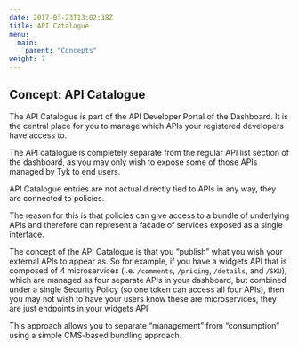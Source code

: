 ```yaml
---
date: 2017-03-23T13:02:38Z
title: API Catalogue
menu:
  main:
    parent: "Concepts"
weight: 7 
---
```


## Concept: API Catalogue

The API Catalogue is part of the API Developer Portal of the Dashboard. It is the central place for you to manage which APIs your registered developers have access to.

The API catalogue is completely separate from the regular API list section of the dashboard, as you may only wish to expose some of those APIs managed by Tyk to end users.

API Catalogue entries are not actual directly tied to APIs in any way, they are connected to policies.

The reason for this is that policies can give access to a bundle of underlying APIs and therefore can represent a facade of services exposed as a single interface.

The concept of the API Catalogue is that you “publish” what you wish your external APIs to appear as. So for example, if you have a widgets API that is composed of 4 microservices (i.e. `/comments`, `/pricing`, `/details`, and `/SKU`), which are managed as four separate APIs in your dashboard, but combined under a single Security Policy (so one token can access all four APIs), then you may not wish to have your users know these are microservices, they are just endpoints in your widgets API.

This approach allows you to separate “management” from “consumption” using a simple CMS-based bundling approach.


